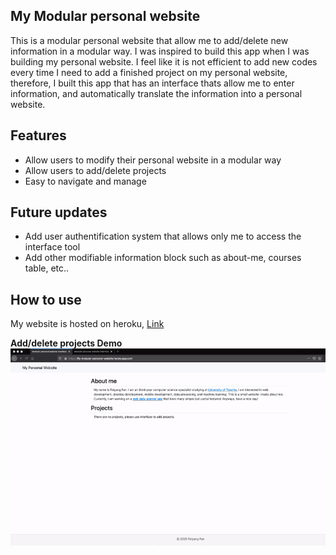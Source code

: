 ## My Modular personal website

This is a modular personal website that allow me to 
add/delete new information in a modular way. I was inspired to build this app when I was building my personal website. I feel like it is not efficient to add new codes every time I need to add a finished project on my personal website, therefore, I built this app that has an interface thats allow me to enter information, and automatically translate the information into a personal website.

## Features
* Allow users to modify their personal website in a modular way
* Allow users to add/delete projects
* Easy to navigate and manage

## Future updates
* Add user authentification system that allows only me to access the interface tool
* Add other modifiable information block such as about-me, courses table, etc..

## How to use
My website is hosted on heroku, [Link](https://ffy-personal-modular-website.herokuapp.com/)

**Add/delete projects Demo**
<img src="./readme-assets/demo.gif" alt="demo">